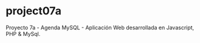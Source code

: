# project07a
Proyecto 7a - Agenda MySQL - Aplicación Web desarrollada en Javascript, PHP &amp; MySql.
